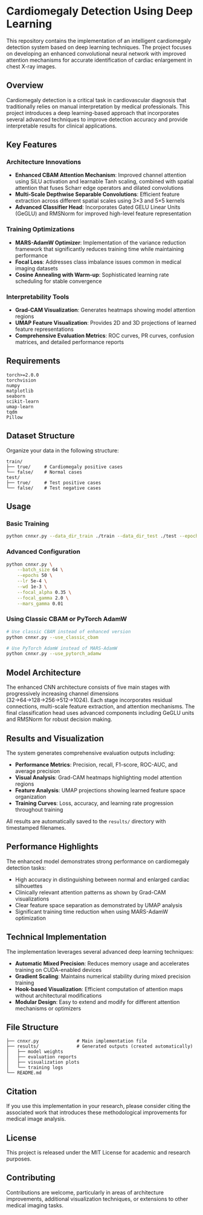 # Cardiomegaly Detection Using Deep Learning

This repository contains the implementation of an intelligent cardiomegaly detection system based on deep learning techniques. The project focuses on developing an enhanced convolutional neural network with improved attention mechanisms for accurate identification of cardiac enlargement in chest X-ray images.

## Overview

Cardiomegaly detection is a critical task in cardiovascular diagnosis that traditionally relies on manual interpretation by medical professionals. This project introduces a deep learning-based approach that incorporates several advanced techniques to improve detection accuracy and provide interpretable results for clinical applications.

## Key Features

### Architecture Innovations
- **Enhanced CBAM Attention Mechanism**: Improved channel attention using SiLU activation and learnable Tanh scaling, combined with spatial attention that fuses Scharr edge operators and dilated convolutions
- **Multi-Scale Depthwise Separable Convolutions**: Efficient feature extraction across different spatial scales using 3×3 and 5×5 kernels
- **Advanced Classifier Head**: Incorporates Gated GELU Linear Units (GeGLU) and RMSNorm for improved high-level feature representation

### Training Optimizations
- **MARS-AdamW Optimizer**: Implementation of the variance reduction framework that significantly reduces training time while maintaining performance
- **Focal Loss**: Addresses class imbalance issues common in medical imaging datasets
- **Cosine Annealing with Warm-up**: Sophisticated learning rate scheduling for stable convergence

### Interpretability Tools
- **Grad-CAM Visualization**: Generates heatmaps showing model attention regions
- **UMAP Feature Visualization**: Provides 2D and 3D projections of learned feature representations
- **Comprehensive Evaluation Metrics**: ROC curves, PR curves, confusion matrices, and detailed performance reports

## Requirements

```
torch>=2.0.0
torchvision
numpy
matplotlib
seaborn
scikit-learn
umap-learn
tqdm
Pillow
```

## Dataset Structure

Organize your data in the following structure:
```
train/
├── true/     # Cardiomegaly positive cases
└── false/    # Normal cases
test/
├── true/     # Test positive cases
└── false/    # Test negative cases
```

## Usage

### Basic Training
```bash
python cnnxr.py --data_dir_train ./train --data_dir_test ./test --epochs 50
```

### Advanced Configuration
```bash
python cnnxr.py \
    --batch_size 64 \
    --epochs 50 \
    --lr 5e-4 \
    --wd 1e-3 \
    --focal_alpha 0.35 \
    --focal_gamma 2.0 \
    --mars_gamma 0.01
```

### Using Classic CBAM or PyTorch AdamW
```bash
# Use classic CBAM instead of enhanced version
python cnnxr.py --use_classic_cbam

# Use PyTorch AdamW instead of MARS-AdamW
python cnnxr.py --use_pytorch_adamw
```

## Model Architecture

The enhanced CNN architecture consists of five main stages with progressively increasing channel dimensions (32→64→128→256→512→1024). Each stage incorporates residual connections, multi-scale feature extraction, and attention mechanisms. The final classification head uses advanced components including GeGLU units and RMSNorm for robust decision making.

## Results and Visualization

The system generates comprehensive evaluation outputs including:

- **Performance Metrics**: Precision, recall, F1-score, ROC-AUC, and average precision
- **Visual Analysis**: Grad-CAM heatmaps highlighting model attention regions
- **Feature Analysis**: UMAP projections showing learned feature space organization
- **Training Curves**: Loss, accuracy, and learning rate progression throughout training

All results are automatically saved to the `results/` directory with timestamped filenames.

## Performance Highlights

The enhanced model demonstrates strong performance on cardiomegaly detection tasks:
- High accuracy in distinguishing between normal and enlarged cardiac silhouettes
- Clinically relevant attention patterns as shown by Grad-CAM visualizations
- Clear feature space separation as demonstrated by UMAP analysis
- Significant training time reduction when using MARS-AdamW optimization

## Technical Implementation

The implementation leverages several advanced deep learning techniques:

- **Automatic Mixed Precision**: Reduces memory usage and accelerates training on CUDA-enabled devices
- **Gradient Scaling**: Maintains numerical stability during mixed precision training
- **Hook-based Visualization**: Efficient computation of attention maps without architectural modifications
- **Modular Design**: Easy to extend and modify for different attention mechanisms or optimizers

## File Structure

```
├── cnnxr.py              # Main implementation file
├── results/              # Generated outputs (created automatically)
│   ├── model weights
│   ├── evaluation reports
│   ├── visualization plots
│   └── training logs
└── README.md
```

## Citation

If you use this implementation in your research, please consider citing the associated work that introduces these methodological improvements for medical image analysis.

## License

This project is released under the MIT License for academic and research purposes.

## Contributing

Contributions are welcome, particularly in areas of architecture improvements, additional visualization techniques, or extensions to other medical imaging tasks.
